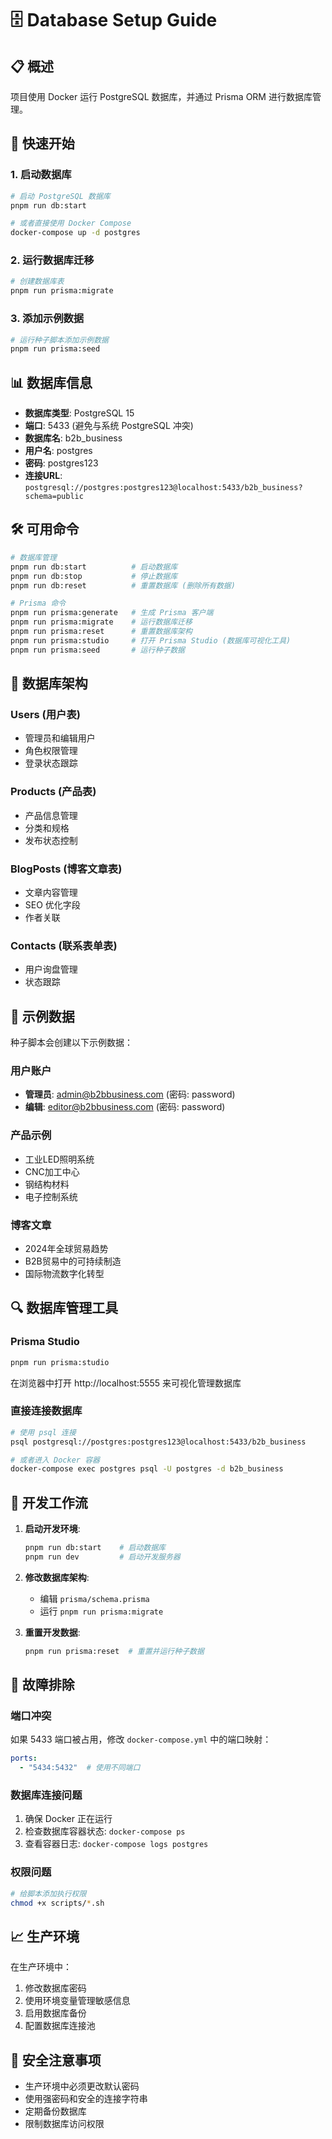 # 🗄️ Database Setup Guide

## 📋 概述

项目使用 Docker 运行 PostgreSQL 数据库，并通过 Prisma ORM 进行数据库管理。

## 🚀 快速开始

### 1. 启动数据库

```bash
# 启动 PostgreSQL 数据库
pnpm run db:start

# 或者直接使用 Docker Compose
docker-compose up -d postgres
```

### 2. 运行数据库迁移

```bash
# 创建数据库表
pnpm run prisma:migrate
```

### 3. 添加示例数据

```bash
# 运行种子脚本添加示例数据
pnpm run prisma:seed
```

## 📊 数据库信息

- **数据库类型**: PostgreSQL 15
- **端口**: 5433 (避免与系统 PostgreSQL 冲突)
- **数据库名**: b2b_business
- **用户名**: postgres
- **密码**: postgres123
- **连接URL**: `postgresql://postgres:postgres123@localhost:5433/b2b_business?schema=public`

## 🛠️ 可用命令

```bash
# 数据库管理
pnpm run db:start          # 启动数据库
pnpm run db:stop           # 停止数据库
pnpm run db:reset          # 重置数据库 (删除所有数据)

# Prisma 命令
pnpm run prisma:generate   # 生成 Prisma 客户端
pnpm run prisma:migrate    # 运行数据库迁移
pnpm run prisma:reset      # 重置数据库架构
pnpm run prisma:studio     # 打开 Prisma Studio (数据库可视化工具)
pnpm run prisma:seed       # 运行种子数据
```

## 📁 数据库架构

### Users (用户表)
- 管理员和编辑用户
- 角色权限管理
- 登录状态跟踪

### Products (产品表)
- 产品信息管理
- 分类和规格
- 发布状态控制

### BlogPosts (博客文章表)
- 文章内容管理
- SEO 优化字段
- 作者关联

### Contacts (联系表单表)
- 用户询盘管理
- 状态跟踪

## 🔧 示例数据

种子脚本会创建以下示例数据：

### 用户账户
- **管理员**: admin@b2bbusiness.com (密码: password)
- **编辑**: editor@b2bbusiness.com (密码: password)

### 产品示例
- 工业LED照明系统
- CNC加工中心
- 钢结构材料
- 电子控制系统

### 博客文章
- 2024年全球贸易趋势
- B2B贸易中的可持续制造
- 国际物流数字化转型

## 🔍 数据库管理工具

### Prisma Studio
```bash
pnpm run prisma:studio
```
在浏览器中打开 http://localhost:5555 来可视化管理数据库

### 直接连接数据库
```bash
# 使用 psql 连接
psql postgresql://postgres:postgres123@localhost:5433/b2b_business

# 或者进入 Docker 容器
docker-compose exec postgres psql -U postgres -d b2b_business
```

## 🔄 开发工作流

1. **启动开发环境**:
   ```bash
   pnpm run db:start    # 启动数据库
   pnpm run dev         # 启动开发服务器
   ```

2. **修改数据库架构**:
   - 编辑 `prisma/schema.prisma`
   - 运行 `pnpm run prisma:migrate`

3. **重置开发数据**:
   ```bash
   pnpm run prisma:reset  # 重置并运行种子数据
   ```

## 🚨 故障排除

### 端口冲突
如果 5433 端口被占用，修改 `docker-compose.yml` 中的端口映射：
```yaml
ports:
  - "5434:5432"  # 使用不同端口
```

### 数据库连接问题
1. 确保 Docker 正在运行
2. 检查数据库容器状态: `docker-compose ps`
3. 查看容器日志: `docker-compose logs postgres`

### 权限问题
```bash
# 给脚本添加执行权限
chmod +x scripts/*.sh
```

## 📈 生产环境

在生产环境中：
1. 修改数据库密码
2. 使用环境变量管理敏感信息
3. 启用数据库备份
4. 配置数据库连接池

## 🔐 安全注意事项

- 生产环境中必须更改默认密码
- 使用强密码和安全的连接字符串
- 定期备份数据库
- 限制数据库访问权限
